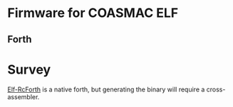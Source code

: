 # Firmware for COASMAC ELF

## Forth
# Survey

[Elf-RcForth](https://github.com/wd5gnr/Elf-RcForth/releases/tag/0.55rc1) is a native forth, but generating the binary will require a cross-assembler.
